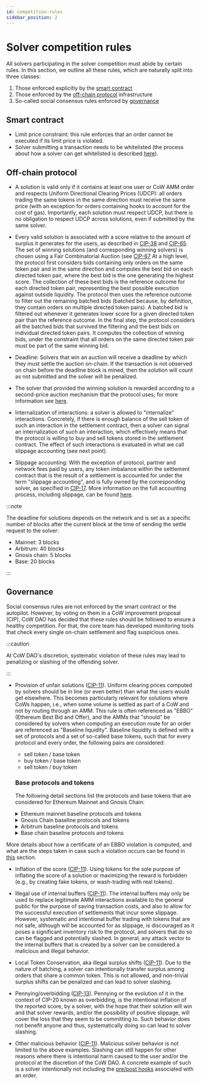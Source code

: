 ```yaml
---
id: competition-rules
sidebar_position: 2
---
```


# Solver competition rules

All solvers participating in the solver competition must abide by certain rules. In this section, we outline all these rules, which are naturally split into three classes:

1. Those enforced explicitly by the [smart contract](#smart-contract)
2. Those enforced by the [off-chain protocol](#off-chain-protocol) infrastructure
3. So-called social consensus rules enforced by [governance](#governance)

## Smart contract

- Limit price constraint: this rule enforces that an order cannot be executed if its limit price is violated.
- Solver submitting a transaction needs to be whitelisted (the process about how a solver can get whitelisted is described [here](/cow-protocol/reference/core/auctions/bonding-pools)).

## Off-chain protocol

- A solution is valid only if it contains at least one user or CoW AMM order and respects Uniform Directional Clearing Prices (UDCP): all orders trading the same tokens in the same direction must receive the same price (with an exception for orders containing hooks to account for the cost of gas). Importantly, each solution must respect UDCP, but there is no obligation to respect UDCP across solutions, even if submitted by the same solver.

- Every valid solution is associated with a score relative to the amount of surplus it generates for the users, as described in [CIP-38](https://snapshot.box/#/s:cow.eth/proposal/0xfb81daea9be89f4f1c251d53fd9d1481129b97c6f38caaddc42af7f3ce5a52ec) and [CIP-65](https://snapshot.box/#/s:cow.eth/proposal/0xd172281444c48254398881c57a57a2acbf0802a385e6c94384fd358b943aa4f4). The set of winning solutions (and corresponding winning solvers) is chosen using a Fair Combinatorial Auction (see [CIP-67](https://snapshot.box/#/s:cow.eth/proposal/0xf9ecb08c4738f04c4525373d6b78085d16635f86adacd1b8ea77b2c176c99d32) At a high level, the protocol first considers bids containing only orders on the same token pair and in the same direction and computes the best bid on each directed token pair, where the best bid is the one generating the highest score. The collection of these best bids is the reference outcome for each directed token pair, representing the best possible execution against outside liquidity. The protocol then uses the reference outcome to filter out the remaining batched bids (batched because, by definition, they contain orders on multiple directed token pairs). A batched bid is filtered out whenever it generates lower score for a given directed token pair than the reference outcome. In the final step, the protocol considers all the batched bids that survived the filtering and the best bids on individual directed token pairs. It computes the collection of winning bids, under the constraint that all orders on the same directed token pair must be part of the same winning bid. 

- Deadline: Solvers that win an auction will receive a deadline by which they must settle the auction on-chain. If the transaction is not observed on chain before the deadline block is mined, then the solution will count as not submitted and the solver will be penalized.

- The solver that provided the winning solution is rewarded according to a second-price auction mechanism that the protocol uses; for more information see [here](/cow-protocol/reference/core/auctions/rewards).

- Internalization of interactions: a solver is allowed to "internalize" interactions. Concretely, if there is enough balance of the sell token of such an interaction in the settlement contract, then a solver can signal an internalization of such an interaction, which effectively means that the protocol is willing to buy and sell tokens stored in the settlement contract. The effect of such interactions is evaluated in what we call slippage accounting (see next point).

- Slippage accounting: With the exception of protocol, partner and network fees paid by users, any token imbalance within the settlement contract that is the result of a settlement is accounted for under the term "slippage accounting", and is fully owned by the corresponding solver, as specified in [CIP-17](https://snapshot.org/#/cow.eth/proposal/0xf9c98a2710dc72c906bbeab9b8fe169c1ed2e9af6a67776cc29b8b4eb44d0fb2). More information on the full accounting process, including slippage, can be found [here](/cow-protocol/reference/core/auctions/accounting).

:::note

The deadline for solutions depends on the network and is set as a specific number of blocks after the current block at the time of sending the settle request to the solver:

- Mainnet: 3 blocks
- Arbitrum: 40 blocks
- Gnosis chain: 5 blocks
- Base: 20 blocks

:::

## Governance

Social consensus rules are not enforced by the smart contract or the autopilot. However, by voting on them in a CoW improvement proposal (CIP), CoW DAO has decided that these rules should be followed to ensure a healthy competition. For that, the core team has developed monitoring tools that check every single on-chain settlement and flag suspicious ones.

:::caution

At CoW DAO's discretion, systematic violation of these rules may lead to penalizing or slashing of the offending solver.

:::

- Provision of unfair solutions ([CIP-11](https://snapshot.org/#/cow.eth/proposal/0x16d8c681d52b24f1ccd854084e07a99fce6a7af1e25fd21ddae6534b411df870)). Uniform clearing prices computed by solvers should be in line (or even better) than what the users would get elsewhere. This becomes particularly relevant for solutions where CoWs happen, i.e., when some volume is settled as part of a CoW and not by routing through an AMM. This rule is often referenced as "EBBO" (Ethereum Best Bid and Offer), and the AMMs that "should" be considered by solvers when computing an execution route for an order are referenced as "Baseline liquidity". Baseline liquidity is defined with a set of protocols and a set of so-called base tokens, such that for every protocol and every order, the following pairs are considered:

  - sell token / base token
  - buy token / base token
  - sell token / buy token

  ### Base protocols and tokens
  The following detail sections list the protocols and base tokens that are considered for Ethereum Mainnet and Gnosis Chain:

  <details>
    <summary>Ethereum mainnet baseline protocols and tokens</summary>

    - **Protocols**: Uniswap v2/v3, Sushiswap, Swapr, Balancer v2, Pancakeswap
    - **Base tokens**: [`WETH`](https://etherscan.io/token/0xc02aaa39b223fe8d0a0e5c4f27ead9083c756cc2), [`DAI`](https://etherscan.io/token/0x6B175474E89094C44Da98b954EedeAC495271d0F), [`USDC`](https://etherscan.io/token/0xA0b86991c6218b36c1d19D4a2e9Eb0cE3606eB48), [`USDT`](https://etherscan.io/token/0xdAC17F958D2ee523a2206206994597C13D831ec7), [`COMP`](https://etherscan.io/token/0xc00e94Cb662C3520282E6f5717214004A7f26888), [`MKR`](https://etherscan.io/token/0x9f8F72aA9304c8B593d555F12eF6589cC3A579A2), [`WBTC`](https://etherscan.io/token/0x2260FAC5E5542a773Aa44fBCfeDf7C193bc2C599), [`GNO`](https://etherscan.io/token/0x6810e776880C02933D47DB1b9fc05908e5386b96)
  </details>

  <details>
    <summary>Gnosis Chain baseline protocols and tokens</summary>

    - **Protocols**: Honeyswap, Sushiswap, Baoswap, Swapr, Balancer v2
    - **Base tokens**: [`WXDAI`](https://gnosisscan.io/token/0xe91D153E0b41518A2Ce8Dd3D7944Fa863463a97d), [`HNY`](https://gnosisscan.io/token/0x71850b7e9ee3f13ab46d67167341e4bdc905eef9), [`USDT`](https://gnosisscan.io/token/0x4ECaBa5870353805a9F068101A40E0f32ed605C6), [`USDC`](https://gnosisscan.io/token/0xDDAfbb505ad214D7b80b1f830fcCc89B60fb7A83), [`sUSD`](https://gnosisscan.io/token/0xB1950Fb2C9C0CbC8553578c67dB52Aa110A93393), [`WBTC`](https://gnosisscan.io/token/0x8e5bbbb09ed1ebde8674cda39a0c169401db4252), [`GNO`](https://gnosisscan.io/token/0x9C58BAcC331c9aa871AFD802DB6379a98e80CEdb), [`STAKE`](https://gnosisscan.io/token/0xb7D311E2Eb55F2f68a9440da38e7989210b9A05e), [`xOWL`](https://gnosisscan.io/token/0x0905Ab807F8FD040255F0cF8fa14756c1D824931), [`WETH`](https://gnosisscan.io/token/0x6A023CCd1ff6F2045C3309768eAd9E68F978f6e1), [`wstETH`](https://gnosisscan.io/address/0x6c76971f98945ae98dd7d4dfca8711ebea946ea6), [`sDAI`](https://gnosisscan.io/address/0xaf204776c7245bf4147c2612bf6e5972ee483701), [`USDC.e`](https://gnosisscan.io/address/0x2a22f9c3b484c3629090FeED35F17Ff8F88f76F0)
  </details>

  <details>
    <summary>Arbitrum baseline protocols and tokens</summary>

    - **Protocols**:  Uniswap v2/v3, Sushiswap, Swapr, Balancer v2, Pancakeswap
    - **Base tokens**: [`WETH`](https://arbiscan.io/token/0x82af49447d8a07e3bd95bd0d56f35241523fbab1), [`USDC`](https://arbiscan.io/token/0xaf88d065e77c8cc2239327c5edb3a432268e5831), [`USDT`](https://arbiscan.io/token/0xfd086bc7cd5c481dcc9c85ebe478a1c0b69fcbb9), [`DAI`](https://arbiscan.io/token/0xda10009cbd5d07dd0cecc66161fc93d7c9000da1), [`GNO`](https://arbiscan.io/token/0xa0b862f60edef4452f25b4160f177db44deb6cf1)
  </details>

  <details>
    <summary>Base chain baseline protocols and tokens</summary>

    - **Protocols**:  Uniswap v2/v3, Balancer v2
    - **Base tokens**: [`WETH`](https://basescan.org/address/0x420000000000000000000000000000000000000), [`USDC`](https://basescan.org/address/0x833589fCD6eDb6E08f4c7C32D4f71b54bdA02913), [`DAI`](https://basescan.org/address/0x50c5725949A6F0c72E6C4a641F24049A917DB0Cb)
  </details>

More details about how a certificate of an EBBO violation is computed, and what are the steps taken in case such a violation occurs can be found in [this](/cow-protocol/reference/core/auctions/ebbo-rules) section.

- Inflation of the score ([CIP-11](https://snapshot.org/#/cow.eth/proposal/0x16d8c681d52b24f1ccd854084e07a99fce6a7af1e25fd21ddae6534b411df870)). Using tokens for the sole purpose of inflating the score of a solution or maximizing the reward is forbidden (e.g., by creating fake tokens, or wash-trading with real tokens).

- Illegal use of internal buffers ([CIP-11](https://snapshot.org/#/cow.eth/proposal/0x16d8c681d52b24f1ccd854084e07a99fce6a7af1e25fd21ddae6534b411df870)). The internal buffers may only be used to replace legitimate AMM interactions available to the general public for the purpose of saving transaction costs, and also to allow for the successful execution of settlements that incur some slippage. However, systematic and intentional buffer trading with tokens that are not safe, although will be accounted for as slippage, is discouraged as it poses a significant inventory risk to the protocol, and solvers that do so can be flagged and potentially slashed. In general, any attack vector to the internal buffers that is created by a solver can be considered a malicious and illegal behavior.

- Local Token Conservation, aka illegal surplus shifts ([CIP-11](https://snapshot.org/#/cow.eth/proposal/0x16d8c681d52b24f1ccd854084e07a99fce6a7af1e25fd21ddae6534b411df870)). Due to the nature of batching, a solver can intentionally transfer surplus among orders that share a common token. This is not allowed, and non-trivial surplus shifts can be penalized and can lead to solver slashing.

- Pennying/overbidding ([CIP-13](https://snapshot.org/#/cow.eth/proposal/0x812273c78abe1cea303d8381e1fb901a4cb701715fd24f4b769d0a0b3779b3e2)). Pennying or the evolution of it in the context of CIP-20 known as overbidding, is the intentional inflation of the reported score, by a solver, with the hope that their solution will win and that solver rewards, and/or the possibility of positive slippage, will cover the loss that they seem to be committing to. Such behavior does not benefit anyone and thus, systematically doing so can lead to solver slashing.

- Other malicious behavior ([CIP-11](https://snapshot.org/#/cow.eth/proposal/0x16d8c681d52b24f1ccd854084e07a99fce6a7af1e25fd21ddae6534b411df870)). Malicious solver behavior is not limited to the above examples. Slashing can still happen for other reasons where there is intentional harm caused to the user and/or the protocol at the discretion of the CoW DAO. A concrete example of such is a solver intentionally not including the [pre/post hooks](/cow-protocol/reference/core/intents/hooks) associated with an order.
